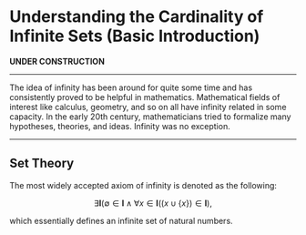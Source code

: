 # Understanding the Cardinality of Infinite Sets (Basic Introduction)

**UNDER CONSTRUCTION**

---

The idea of infinity has been around for quite some time and has consistently proved to be helpful in mathematics. Mathematical fields of interest like calculus, geometry, and so on all have infinity related in some capacity. In the early 20th century, mathematicians tried to formalize many hypotheses, theories, and ideas. Infinity was no exception.

---

## Set Theory

The most widely accepted axiom of infinity is denoted as the following:

$$
\exists \textbf{I} (\emptyset \in \textbf{I} \land \forall x \in \textbf{I} ((x \cup \{ x \}) \in \textbf{I}),
$$

which essentially defines an infinite set of natural numbers.
